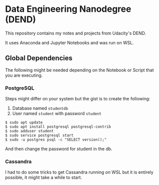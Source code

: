 # Data Engineering Nanodegree (DEND)

This repository contains my notes and projects from Udacity's DEND.

It uses Anaconda and Jupyter Notebooks and was run on WSL.

## Global Dependencies

The following might be needed depending on the Notebook or Script that you are executing.

### PostgreSQL

Steps might differ on your system but the gist is to create the following:

  1. Database named `studentdb`
  2. User named `student` with password `student`

```
$ sudo apt update 
$ sudo apt install postgresql postgresql-contrib
$ sudo adduser student
$ sudo service postgresql start
$ sudo -u postgres psql -c "SELECT version();"
```

And then change the password for student in the db.

### Cassandra

I had to do some tricks to get Cassandra running on WSL but it is entirely possible, it might take a while to start.
